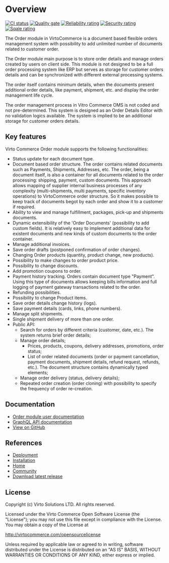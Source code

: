 # Overview

[![CI status](https://github.com/VirtoCommerce/vc-module-order/workflows/Module%20CI/badge.svg?branch=dev)](https://github.com/VirtoCommerce/vc-module-order/actions?query=workflow%3A"Module+CI") [![Quality gate](https://sonarcloud.io/api/project_badges/measure?project=VirtoCommerce_vc-module-order&metric=alert_status&branch=dev)](https://sonarcloud.io/dashboard?id=VirtoCommerce_vc-module-order) [![Reliability rating](https://sonarcloud.io/api/project_badges/measure?project=VirtoCommerce_vc-module-order&metric=reliability_rating&branch=dev)](https://sonarcloud.io/dashboard?id=VirtoCommerce_vc-module-order) [![Security rating](https://sonarcloud.io/api/project_badges/measure?project=VirtoCommerce_vc-module-order&metric=security_rating&branch=dev)](https://sonarcloud.io/dashboard?id=VirtoCommerce_vc-module-order) [![Sqale rating](https://sonarcloud.io/api/project_badges/measure?project=VirtoCommerce_vc-module-order&metric=sqale_rating&branch=dev)](https://sonarcloud.io/dashboard?id=VirtoCommerce_vc-module-order)

The Order module in VirtoCommerce is a document based flexible orders management system with possibility to add unlimited number of documents related to customer order.

The Order module main purpose is to store order details and manage orders created by users on client side. This module is not designed to be a full order processing system like ERP but serves as storage for customer orders details and can be synchronized with different external processing systems.

The order itself contains minimum details, when the documents present additional order details, like payment, shipment, etc.  and display the order management life cycle.

The order management process in Vitro Commerce OMS is not coded and not pre-determined. This system is designed as an Order Details Editor with no validation logics available. The system is implied to be an additional storage for customer orders details.

## Key features

Virto Commerce Order module supports the following functionalities:

* Status update for each document type.
* Document based order structure. The order contains related documents such as Payments, Shipments, Addresses, etc. The order, being a document itself, is also a container for all documents related to the order processing: shipping, payment, custom documents. This approach allows mapping of supplier internal business processes of any complexity (multi-shipments, multi payments, specific inventory operations) to VirtoCommerce order structure. So it makes possible to keep track of documents begot by each order and show it to a customer if required.
* Ability to view and manage fulfillment, packages, pick-up and shipments documents.
* Dynamic extensibility of the 'Order Documents' (possibility to add custom fields). It is relatively easy to implement additional data for existent documents and new kinds of custom documents to the order container.
* Manage additional invoices.
* Save order drafts (postponed confirmation of order changes).
* Changing Order products (quantity, product change, new products).
* Possibility to make changes to order product price.
* Possibility to change discounts.
* Add promotion coupons to order.
* Payment history tracking. Orders contain document type "Payment". Using this type of documents allows keeping bills information and full logging of payment gateway transactions related to the order.
* Refunding possibilities.
* Possibility to change Product items.
* Save order details change history (logs).
* Save payment details (cards, links, phone numbers).
* Manage split shipments.
* Single shipment delivery of more than one order.
* Public API:
    * Search for orders by different criteria (customer, date, etc.). The system returns brief order details;
    * Manage order details;
         * Prices, products, coupons, delivery addresses, promotions, order status;
         * List of order related documents (order or payment cancellation, payment documents, shipment details, refund request, refunds, etc.). The document structure contains dynamically typed elements;
    * Manage order delivery (status, delivery details);
    * Repeated order creation (order cloning) with possibility to specify the frequency of order re-creation.

## Documentation

* [Order module user documentation](https://docs.virtocommerce.org/platform/user-guide/order-management/overview/)
* [GraphQL API documentation](https://docs.virtocommerce.org/platform/developer-guide/GraphQL-Storefront-API-Reference-xAPI/Order/overview/)
* [View on GitHub](https://github.com/VirtoCommerce/vc-module-order/)

## References

* [Deployment](https://docs.virtocommerce.org/platform/developer-guide/Tutorials-and-How-tos/Tutorials/deploy-module-from-source-code/)
* [Installation](https://docs.virtocommerce.org/platform/user-guide/modules-installation/)
* [Home](https://virtocommerce.com)
* [Community](https://www.virtocommerce.org)
* [Download latest release](https://github.com/VirtoCommerce/vc-module-order/releases/latest)

## License

Copyright (c) Virto Solutions LTD.  All rights reserved.

Licensed under the Virto Commerce Open Software License (the "License"); you
may not use this file except in compliance with the License. You may
obtain a copy of the License at

http://virtocommerce.com/opensourcelicense

Unless required by applicable law or agreed to in writing, software
distributed under the License is distributed on an "AS IS" BASIS,
WITHOUT WARRANTIES OR CONDITIONS OF ANY KIND, either express or
implied.
